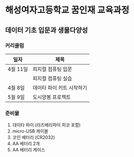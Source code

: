# 해성여자고등학교 꿈인재 교육과정 

## 데이터 기초 입문과 생물다양성 

### 커리큘럼 
|일자|제목|
|------|---|
|4월 11일|피지컬 컴퓨팅 입문
||피지컬 컴퓨팅 실습|
|4월 8일 |데이타 파이 키트 시작하기|
|5월 9일 |도시양봉 프로젝트|

### 준비물 
1. 데이타 파이 (라즈베리파이 피코 포함)
2. micro-USB 케이블 
3. 코인 베터리 (CR2032) 
4. AA 베터리 2개
5. AA 베터리 케이스 
